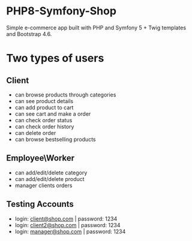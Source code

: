# PHP8-Symfony-Shop
Simple e-commerce app built with PHP and Symfony 5 + Twig templates and Bootstrap 4.6.

# Two types of users
## Client
- can browse products through categories
- can see product details
- can add product to cart
- can see cart and make a order
- can check order status
- can check order history
- can delete order
- can browse bestselling products
## Employee\Worker
- can add/edit/delete category
- can add/edit/delete product
- manager clients orders 
## Testing Accounts
- login: client@shop.com | password: 1234
- login: client2@shop.com | password: 1234
- login: manager@shop.com | password: 1234
